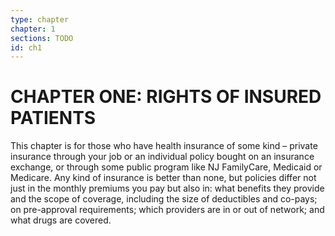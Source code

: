 ```yaml
---
type: chapter
chapter: 1
sections: TODO
id: ch1
---
```


# CHAPTER ONE: RIGHTS OF INSURED PATIENTS

This chapter is for those who have health insurance of some kind – private insurance through
your job or an individual policy bought on an insurance exchange, or through some public program
like NJ FamilyCare, Medicaid or Medicare. Any kind of insurance is better than none, but policies
differ not just in the monthly premiums you pay but also in: what benefits they provide and the
scope of coverage, including the size of deductibles and co-pays; on pre-approval requirements;
which providers are in or out of network; and what drugs are covered.
